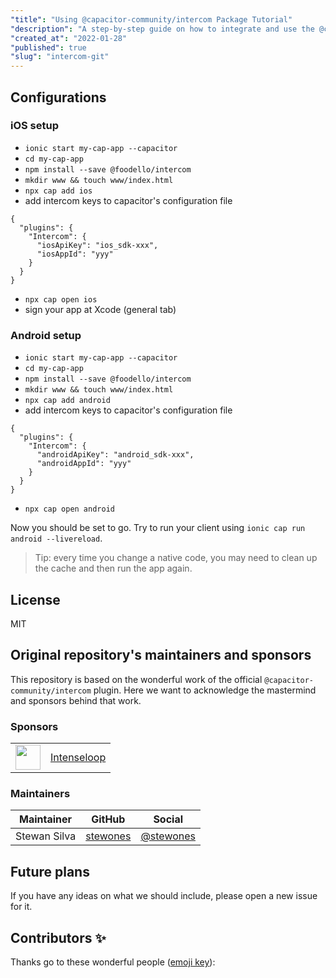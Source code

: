 ```yaml
---
"title": "Using @capacitor-community/intercom Package Tutorial"
"description": "A step-by-step guide on how to integrate and use the @capacitor-community/intercom package in your Capacitor project."
"created_at": "2022-01-28"
"published": true
"slug": "intercom-git"
---
```


## Configurations

### iOS setup

- `ionic start my-cap-app --capacitor`
- `cd my-cap-app`
- `npm install --save @foodello/intercom`
- `mkdir www && touch www/index.html`
- `npx cap add ios`
- add intercom keys to capacitor's configuration file

```
{
  "plugins": {
    "Intercom": {
      "iosApiKey": "ios_sdk-xxx",
      "iosAppId": "yyy"
    }
  }
}
```

- `npx cap open ios`
- sign your app at Xcode (general tab)

### Android setup

- `ionic start my-cap-app --capacitor`
- `cd my-cap-app`
- `npm install --save @foodello/intercom`
- `mkdir www && touch www/index.html`
- `npx cap add android`
- add intercom keys to capacitor's configuration file

```
{
  "plugins": {
    "Intercom": {
      "androidApiKey": "android_sdk-xxx",
      "androidAppId": "yyy"
    }
  }
}
```

- `npx cap open android`

Now you should be set to go. Try to run your client using `ionic cap run android --livereload`.

> Tip: every time you change a native code, you may need to clean up the cache and then run the app again.

## License

MIT

## Original repository's maintainers and sponsors

This repository is based on the wonderful work of the official `@capacitor-community/intercom` plugin. Here we want to acknowledge the mastermind and sponsors behind that work.

### Sponsors

<table>
  <tr>
    <td align="center">
      <a href="https://intenseloop.com">
      <img src="https://static.intenseloop.com/assets/logo-512x512.png" width="40" />
      </a>
    </td>
    <td>
      <a href="https://intenseloop.com">
      Intenseloop
      </a>
    </td>
  </tr>
</table>

### Maintainers

| Maintainer   | GitHub                                  | Social                                    |
| ------------ | --------------------------------------- | ----------------------------------------- |
| Stewan Silva | [stewones](https://github.com/stewones) | [@stewones](https://twitter.com/stewones) |

## Future plans

If you have any ideas on what we should include, please open a new issue for it.

## Contributors ✨

Thanks go to these wonderful people ([emoji key](https://allcontributors.org/docs/en/emoji-key)):

```